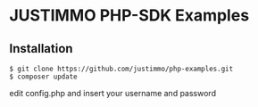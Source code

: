 JUSTIMMO PHP-SDK Examples
============

## Installation

```shell
$ git clone https://github.com/justimmo/php-examples.git
$ composer update
```
edit config.php and insert your username and password
